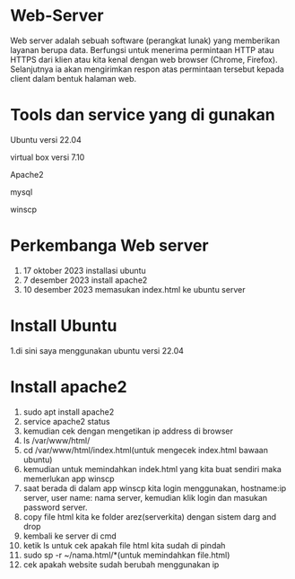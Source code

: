 # Web-Server
Web server adalah sebuah software (perangkat lunak) yang memberikan layanan berupa data. Berfungsi untuk menerima permintaan HTTP atau HTTPS dari klien atau kita kenal dengan web browser (Chrome, Firefox). Selanjutnya ia akan mengirimkan respon atas permintaan tersebut kepada client dalam bentuk halaman web.
# Tools dan service yang di gunakan
Ubuntu versi 22.04  

virtual box versi 7.10

Apache2

mysql

winscp  
# Perkembanga Web server
1. 17 oktober 2023 installasi ubuntu
2. 7 desember 2023 install apache2
3. 10 desember 2023 memasukan index.html ke ubuntu server
   
# Install Ubuntu
1.di sini saya menggunakan ubuntu versi 22.04

# Install apache2
1. sudo apt install apache2
2. service apache2 status
3. kemudian cek dengan mengetikan ip address di browser
4. ls /var/www/html/
5. cd /var/www/html/index.html(untuk mengecek index.html bawaan ubuntu)
6. kemudian untuk memindahkan indek.html yang kita buat sendiri maka memerlukan app winscp
7. saat berada di dalam app winscp kita login menggunakan, hostname:ip server, user name: nama server, kemudian klik login dan masukan password server.
8. copy file html kita ke folder arez(serverkita) dengan sistem darg and drop
9. kembali ke server di cmd
10. ketik ls untuk cek apakah file html kita sudah di pindah
11. sudo sp -r ~/nama.html/*(untuk memindahkan file.html)
12. cek apakah website sudah berubah menggunakan ip
